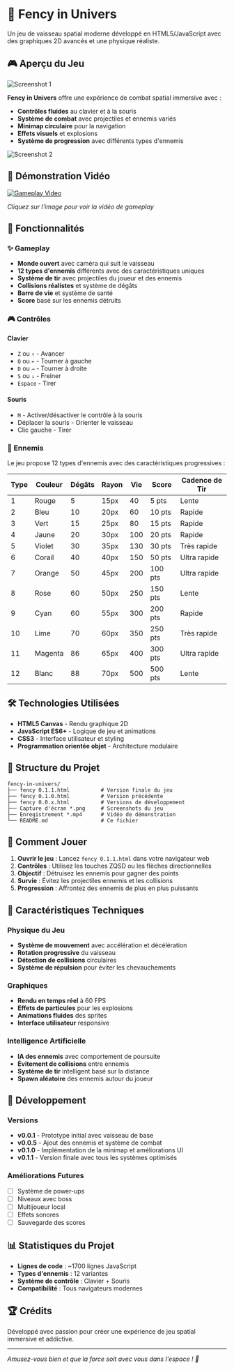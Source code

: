 # 🚀 Fency in Univers

Un jeu de vaisseau spatial moderne développé en HTML5/JavaScript avec des graphiques 2D avancés et une physique réaliste.

## 🎮 Aperçu du Jeu

![Screenshot 1](Capture%20d'écran%202025-09-13%20214126.png)

**Fency in Univers** offre une expérience de combat spatial immersive avec :
- **Contrôles fluides** au clavier et à la souris
- **Système de combat** avec projectiles et ennemis variés
- **Minimap circulaire** pour la navigation
- **Effets visuels** et explosions
- **Système de progression** avec différents types d'ennemis

![Screenshot 2](Capture%20d'écran%202025-09-13%20214146.png)

## 🎥 Démonstration Vidéo

[![Gameplay Video](Capture%20d'écran%202025-09-13%20214126.png)](Enregistrement%202025-09-13%20214043.mp4)

*Cliquez sur l'image pour voir la vidéo de gameplay*

## 🎯 Fonctionnalités

### ✨ Gameplay
- **Monde ouvert** avec caméra qui suit le vaisseau
- **12 types d'ennemis** différents avec des caractéristiques uniques
- **Système de tir** avec projectiles du joueur et des ennemis
- **Collisions réalistes** et système de dégâts
- **Barre de vie** et système de santé
- **Score** basé sur les ennemis détruits

### 🎮 Contrôles
#### Clavier
- `Z` ou `↑` - Avancer
- `Q` ou `←` - Tourner à gauche  
- `D` ou `→` - Tourner à droite
- `S` ou `↓` - Freiner
- `Espace` - Tirer

#### Souris
- `M` - Activer/désactiver le contrôle à la souris
- Déplacer la souris - Orienter le vaisseau
- Clic gauche - Tirer

### 🤖 Ennemis
Le jeu propose 12 types d'ennemis avec des caractéristiques progressives :

| Type | Couleur | Dégâts | Rayon | Vie | Score | Cadence de Tir |
|------|---------|--------|-------|-----|-------|----------------|
| 1 | Rouge | 5 | 15px | 40 | 5 pts | Lente |
| 2 | Bleu | 10 | 20px | 60 | 10 pts | Rapide |
| 3 | Vert | 15 | 25px | 80 | 15 pts | Rapide |
| 4 | Jaune | 20 | 30px | 100 | 20 pts | Rapide |
| 5 | Violet | 30 | 35px | 130 | 30 pts | Très rapide |
| 6 | Corail | 40 | 40px | 150 | 50 pts | Ultra rapide |
| 7 | Orange | 50 | 45px | 200 | 100 pts | Ultra rapide |
| 8 | Rose | 60 | 50px | 250 | 150 pts | Lente |
| 9 | Cyan | 60 | 55px | 300 | 200 pts | Rapide |
| 10 | Lime | 70 | 60px | 350 | 250 pts | Très rapide |
| 11 | Magenta | 86 | 65px | 400 | 300 pts | Ultra rapide |
| 12 | Blanc | 88 | 70px | 500 | 500 pts | Lente |

## 🛠️ Technologies Utilisées

- **HTML5 Canvas** - Rendu graphique 2D
- **JavaScript ES6+** - Logique de jeu et animations
- **CSS3** - Interface utilisateur et styling
- **Programmation orientée objet** - Architecture modulaire

## 📁 Structure du Projet

```
fency-in-univers/
├── fency 0.1.1.html          # Version finale du jeu
├── fency 0.1.0.html          # Version précédente
├── fency 0.0.x.html          # Versions de développement
├── Capture d'écran *.png     # Screenshots du jeu
├── Enregistrement *.mp4      # Vidéo de démonstration
└── README.md                 # Ce fichier
```

## 🚀 Comment Jouer

1. **Ouvrir le jeu** : Lancez `fency 0.1.1.html` dans votre navigateur web
2. **Contrôles** : Utilisez les touches ZQSD ou les flèches directionnelles
3. **Objectif** : Détruisez les ennemis pour gagner des points
4. **Survie** : Évitez les projectiles ennemis et les collisions
5. **Progression** : Affrontez des ennemis de plus en plus puissants

## 🎨 Caractéristiques Techniques

### Physique du Jeu
- **Système de mouvement** avec accélération et décélération
- **Rotation progressive** du vaisseau
- **Détection de collisions** circulaires
- **Système de répulsion** pour éviter les chevauchements

### Graphiques
- **Rendu en temps réel** à 60 FPS
- **Effets de particules** pour les explosions
- **Animations fluides** des sprites
- **Interface utilisateur** responsive

### Intelligence Artificielle
- **IA des ennemis** avec comportement de poursuite
- **Évitement de collisions** entre ennemis
- **Système de tir** intelligent basé sur la distance
- **Spawn aléatoire** des ennemis autour du joueur

## 🔧 Développement

### Versions
- **v0.0.1** - Prototype initial avec vaisseau de base
- **v0.0.5** - Ajout des ennemis et système de combat
- **v0.1.0** - Implémentation de la minimap et améliorations UI
- **v0.1.1** - Version finale avec tous les systèmes optimisés

### Améliorations Futures
- [ ] Système de power-ups
- [ ] Niveaux avec boss
- [ ] Multijoueur local
- [ ] Effets sonores
- [ ] Sauvegarde des scores

## 📊 Statistiques du Projet

- **Lignes de code** : ~1700 lignes JavaScript
- **Types d'ennemis** : 12 variantes
- **Système de contrôle** : Clavier + Souris
- **Compatibilité** : Tous navigateurs modernes

## 🏆 Crédits

Développé avec passion pour créer une expérience de jeu spatial immersive et addictive.

---

*Amusez-vous bien et que la force soit avec vous dans l'espace ! 🌌*
